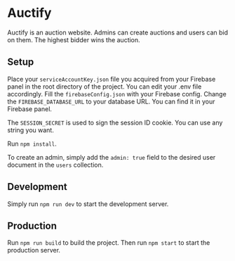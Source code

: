 # Auctify
Auctify is an auction website. Admins can create auctions and users can bid on them. The highest bidder wins the auction.

## Setup
Place your `serviceAccountKey.json` file you acquired from your Firebase panel in the root directory of the project. You can edit your .env file accordingly.
Fill the `firebaseConfig.json` with your Firebase config. Change the `FIREBASE_DATABASE_URL` to your database URL. You can find it in your Firebase panel.

The `SESSION_SECRET` is used to sign the session ID cookie. You can use any string you want.

Run `npm install`.

To create an admin, simply add the `admin: true` field to the desired user document in the `users` collection.

## Development
Simply run `npm run dev` to start the development server.

## Production
Run `npm run build` to build the project. Then run `npm start` to start the production server.